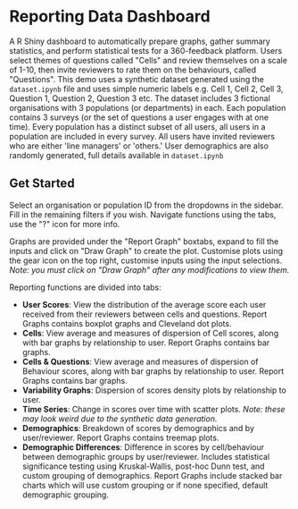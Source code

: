 # Reporting Data Dashboard
A R Shiny dashboard to automatically prepare graphs, gather summary statistics, and perform statistical tests for a 360-feedback platform. Users select themes of questions called "Cells" and review themselves on a scale of 1-10, then invite reviewers to rate them on the behaviours, called "Questions". This demo uses a synthetic dataset generated using the `dataset.ipynb` file and uses simple numeric labels e.g. Cell 1, Cell 2, Cell 3, Question 1, Question 2, Question 3 etc. The dataset includes 3 fictional organisations with 3 populations (or departments) in each. Each population contains 3 surveys (or the set of questions a user engages with at one time). Every population has a distinct subset of all users, all users in a population are included in every survey. All users have invited reviewers who are either 'line managers' or 'others.' User demographics are also randomly generated, full details available in `dataset.ipynb`

## Get Started
Select an organisation or population ID from the dropdowns in the sidebar. Fill in the remaining filters if you wish. Navigate functions using the tabs, use the "?" icon for more info.

Graphs are provided under the "Report Graph" boxtabs, expand to fill the inputs and click on "Draw Graph" to create the plot. Customise plots using the gear icon on the top right, customise inputs using the input selections. *Note: you must click on "Draw Graph" after any modifications to view them.*

Reporting functions are divided into tabs:
* **User Scores**: View the distribution of the average score each user received from their reviewers between cells and questions. Report Graphs contains boxplot graphs and Cleveland dot plots.
* **Cells**: View average and measures of dispersion of Cell scores, along with bar graphs by relationship to user. Report Graphs contains bar graphs.
* **Cells & Questions**: View average and measures of dispersion of Behaviour scores, along with bar graphs by relationship to user. Report Graphs contains bar graphs.
* **Variability Graphs**: Dispersion of scores density plots by relationship to user.
* **Time Series**: Change in scores over time with scatter plots. *Note: these may look weird due to the synthetic data generation.*
* **Demographics**: Breakdown of scores by demographics and by user/reviewer. Report Graphs contains treemap plots.
* **Demographic Differences**: Difference in scores by cell/behaviour between demographic groups by user/reviewer. Includes statistical significance testing using Kruskal-Wallis, post-hoc Dunn test, and custom grouping of demographics. Report Graphs include stacked bar charts which will use custom grouping or if none specified, default demographic grouping.
